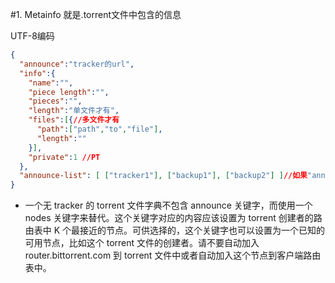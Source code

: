 #1. Metainfo
就是.torrent文件中包含的信息

UTF-8编码
```json
{
  "announce":"tracker的url",
  "info":{
    "name":"",
    "piece length":"",
    "pieces":"",
    "length":"单文件才有",
    "files":[{//多文件才有
      "path":["path","to","file"],
      "length":""
    }],
    "private":1 //PT
  },
  "announce-list": [ ["tracker1"], ["backup1"], ["backup2"] ]//如果"announce-list"存在，客户端将忽略"announce"，官方推荐策略是每次循环只请求1成功次tracker
}
```
    
- 一个无 tracker 的 torrent 文件字典不包含 announce 关键字，而使用一个 nodes 关键字来替代。这个关键字对应的内容应该设置为 torrent 创建者的路由表中 K 个最接近的节点。可供选择的，这个关键字也可以设置为一个已知的可用节点，比如这个 torrent 文件的创建者。请不要自动加入 router.bittorrent.com 到 torrent 文件中或者自动加入这个节点到客户端路由表中。
